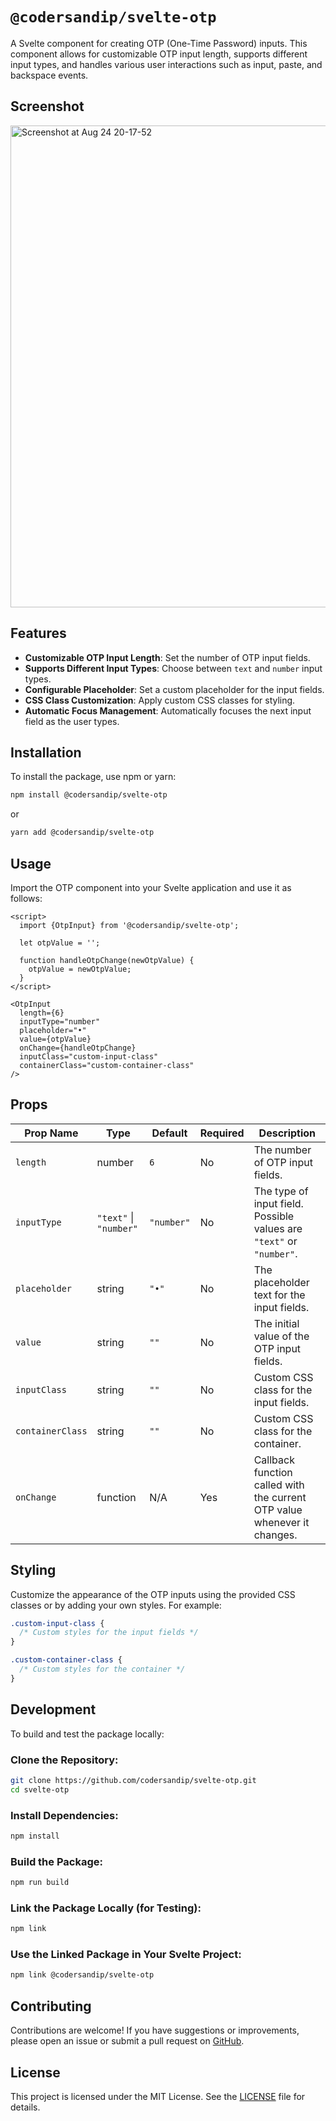 # `@codersandip/svelte-otp`

A Svelte component for creating OTP (One-Time Password) inputs. This component allows for customizable OTP input length, supports different input types, and handles various user interactions such as input, paste, and backspace events.

## Screenshot
<img width="771" alt="Screenshot at Aug 24 20-17-52" src="https://github.com/user-attachments/assets/2d7a39d7-cf35-450b-b094-eeed9413db34">



## Features

- **Customizable OTP Input Length**: Set the number of OTP input fields.
- **Supports Different Input Types**: Choose between `text` and `number` input types.
- **Configurable Placeholder**: Set a custom placeholder for the input fields.
- **CSS Class Customization**: Apply custom CSS classes for styling.
- **Automatic Focus Management**: Automatically focuses the next input field as the user types.

## Installation

To install the package, use npm or yarn:

```bash
npm install @codersandip/svelte-otp
```

or

```bash
yarn add @codersandip/svelte-otp
```

## Usage

Import the OTP component into your Svelte application and use it as follows:

```svelte
<script>
  import {OtpInput} from '@codersandip/svelte-otp';

  let otpValue = '';

  function handleOtpChange(newOtpValue) {
    otpValue = newOtpValue;
  }
</script>

<OtpInput
  length={6}
  inputType="number"
  placeholder="•"
  value={otpValue}
  onChange={handleOtpChange}
  inputClass="custom-input-class"
  containerClass="custom-container-class"
/>
```

## Props

| Prop Name        | Type                   | Default    | Required | Description                                                              |
| ---------------- | ---------------------- | ---------- | -------- | ------------------------------------------------------------------------ |
| `length`         | number                 | `6`        | No       | The number of OTP input fields.                                          |
| `inputType`      | `"text"` \| `"number"` | `"number"` | No       | The type of input field. Possible values are `"text"` or `"number"`.     |
| `placeholder`    | string                 | `"•"`      | No       | The placeholder text for the input fields.                               |
| `value`          | string                 | `""`       | No       | The initial value of the OTP input fields.                               |
| `inputClass`     | string                 | `""`       | No       | Custom CSS class for the input fields.                                   |
| `containerClass` | string                 | `""`       | No       | Custom CSS class for the container.                                      |
| `onChange`       | function               | N/A        | Yes      | Callback function called with the current OTP value whenever it changes. |

## Styling

Customize the appearance of the OTP inputs using the provided CSS classes or by adding your own styles. For example:

```css
.custom-input-class {
  /* Custom styles for the input fields */
}

.custom-container-class {
  /* Custom styles for the container */
}
```

## Development

To build and test the package locally:

### Clone the Repository:

```bash
git clone https://github.com/codersandip/svelte-otp.git
cd svelte-otp
```

### Install Dependencies:

```bash
npm install
```

### Build the Package:

```bash
npm run build
```

### Link the Package Locally (for Testing):

```bash
npm link
```

### Use the Linked Package in Your Svelte Project:

```bash
npm link @codersandip/svelte-otp
```

## Contributing

Contributions are welcome! If you have suggestions or improvements, please open an issue or submit a pull request on [GitHub](https://github.com/codersandip/svelte-otp).

## License

This project is licensed under the MIT License. See the [LICENSE](LICENSE) file for details.
